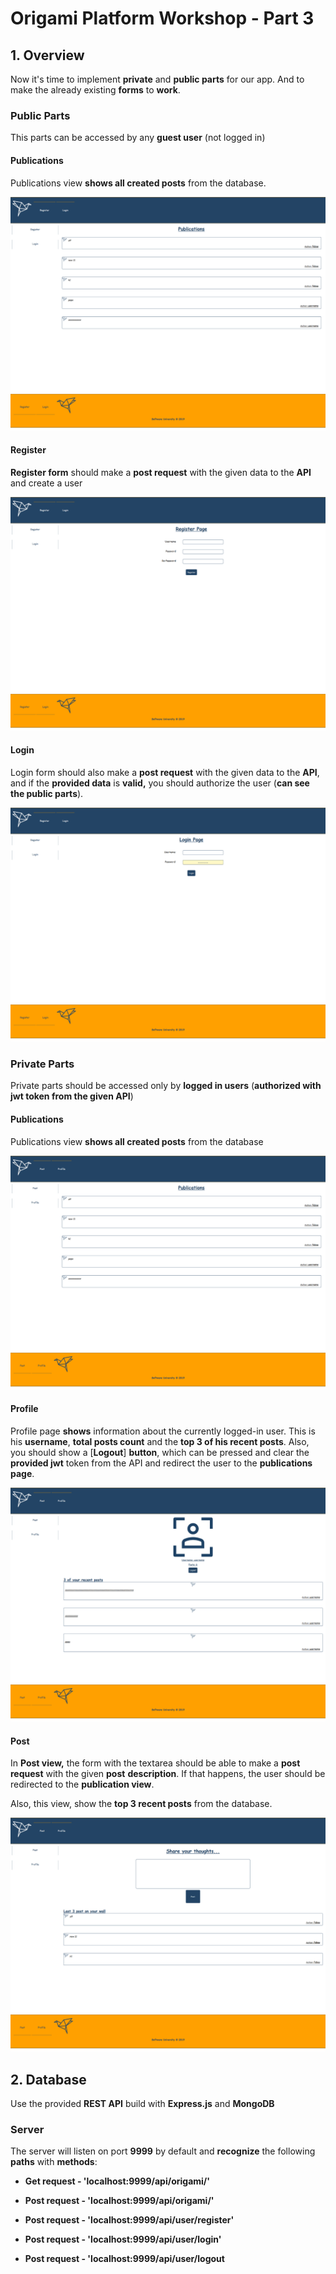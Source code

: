 # Origami Platform Workshop - Part 3

## 1\. Overview

Now it\'s time to implement **private** and **public parts** for our app. And to make the already existing **forms** to **work**.

### Public Parts

This parts can be accessed by any **guest user** (not logged in)

#### Publications

Publications view **shows all created posts** from the database.

![](./media/image1.png)

#### Register

**Register form** should make a **post request** with the given data to the **API** and create a user

![](./media/image2.png)

#### Login

Login form should also make a **post request** with the given data to the **API**, and if the **provided data** is **valid,** you should authorize the user (**can see the public parts**).

![](./media/image3.png)

### Private Parts

Private parts should be accessed only by **logged in users** (**authorized with jwt token from the given API**)

#### Publications

Publications view **shows all created posts** from the database

![](./media/image4.png)

#### Profile

Profile page **shows** information about the currently logged-in user. This is his **username**, **total posts count** and the **top 3 of his recent posts**. Also, you should show a [**Logout**] **button**, which can be pressed and clear the **provided jwt** token from the API and redirect the user to the **publications page**.

![](./media/image5.png)

#### Post

In **Post view,** the form with the textarea should be able to make a **post request** with the given **post** **description**. If that happens, the user should be redirected to the **publication view**.

Also, this view, show the **top 3 recent posts** from the database.

![](./media/image6.png)

## 2\. Database

Use the provided **REST API** build with **Express.js** and **MongoDB**

### Server

The server will listen on port **9999** by default and **recognize** the following **paths** with **methods**:

-   **Get request - \'localhost:9999/api/origami/\'**

-   **Post request - \'localhost:9999/api/origami/\'**

-   **Post request - \'localhost:9999/api/user/register\'**

-   **Post request - \'localhost:9999/api/user/login\'**

-   **Post request - \'localhost:9999/api/user/logout**
